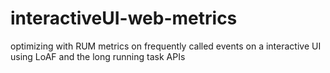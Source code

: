 # interactiveUI-web-metrics
optimizing with RUM metrics on frequently called events on a interactive UI using LoAF and the long running task APIs
